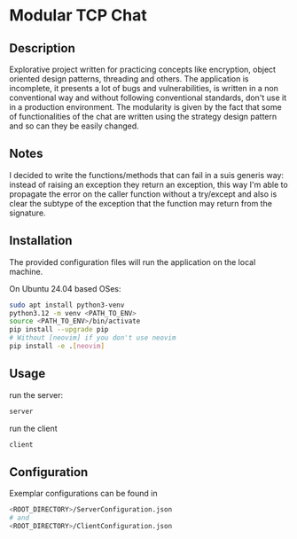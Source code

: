 # Modular TCP Chat



## Description

Explorative project written for practicing concepts like encryption, object oriented design patterns, threading and others.
The application is incomplete, it presents a lot of bugs and vulnerabilities, is written in a non conventional way and without following conventional standards, don't use it in a production environment.
The modularity is given by the fact that some of functionalities of the chat are written using the strategy design pattern and so can they be easily changed.


## Notes

I decided to write the functions/methods that can fail in a suis generis way: instead of raising an exception they return an exception,
this way I'm able to propagate the error on the caller function without a try/except and also is clear the subtype of the exception that
the function may return from the signature.


## Installation

The provided configuration files will run the application on the local machine.

On Ubuntu 24.04 based OSes:

```bash
sudo apt install python3-venv
python3.12 -m venv <PATH_TO_ENV>
source <PATH_TO_ENV>/bin/activate
pip install --upgrade pip
# Without [neovim] if you don't use neovim
pip install -e .[neovim]
```


## Usage

run the server:
```bash
server
```
run the client
```bash
client
```


## Configuration

Exemplar configurations can be found in
```bash
<ROOT_DIRECTORY>/ServerConfiguration.json
# and
<ROOT_DIRECTORY>/ClientConfiguration.json
```

